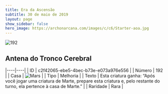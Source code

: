 ```yaml
---
title: Era da Ascensão
subtitle: 30 de maio de 2019
layout: page
show_sidebar: false
hero_image: https://archonarcana.com/images/c/c6/Starter-aoa.jpg
---
```


![192](https://cdn.keyforgegame.com/media/card_front/pt/435_192_FJ7F7PQ643R6_pt.png)

## Antena do Tronco Cerebral

|----|----|
| ID | c2f42065-ebe5-4bec-b73e-e073a976e556 |
| Número | 192 |
| Casa | ![Mars](https://archonarcana.com/images/thumb/d/de/Mars.png/22px-Mars.png "Marte") |
| Tipo | Melhoria |
| Texto | Esta criatura ganha: “Após você jogar uma criatura de Marte, prepare esta criatura e, pelo restante do turno, ela pertence à casa de Marte.” |
| Raridade | Rara |

